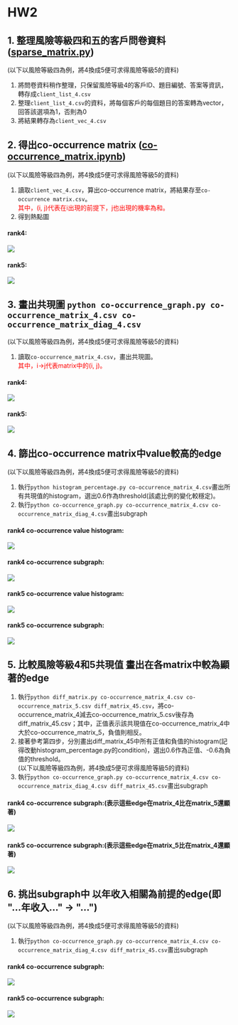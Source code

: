 # HW2
## 1. 整理風險等級四和五的客戶問卷資料 ([sparse_matrix.py](https://github.com/joe0123/Fintech-Text_Mining_and_Machine_Learning/blob/master/HW2/sparse_matrix.py))
(以下以風險等級四為例，將4換成5便可求得風險等級5的資料)  
1. 將問卷資料稍作整理，只保留風險等級4的客戶ID、題目編號、答案等資訊，轉存成`client_list_4.csv`
2. 整理`client_list_4.csv`的資料，將每個客戶的每個題目的答案轉為vector，回答該選項為1，否則為0
3. 將結果轉存為`client_vec_4.csv`

## 2. 得出co-occurrence matrix ([co-occurrence_matrix.ipynb](https://github.com/joe0123/Fintech-Text_Mining_and_Machine_Learning/blob/master/HW2/co-occurrence_matrix.ipynb))
(以下以風險等級四為例，將4換成5便可求得風險等級5的資料)  
1. 讀取`client_vec_4.csv`，算出co-occurrence matrix，將結果存至`co-occurrence matrix.csv`。  
<font color=red>其中，(i, j)代表在i出現的前提下，j也出現的機率為和。</font>
2. 得到熱點圖  


#### rank4:  
![](https://github.com/joe0123/Fintech-Text_Mining_and_Machine_Learning/blob/master/HW2/heatmap_output_4.png)
#### rank5:
![](https://github.com/joe0123/Fintech-Text_Mining_and_Machine_Learning/blob/master/HW2/heatmap_output_5.png)

## 3. 畫出共現圖 `python co-occurrence_graph.py co-occurrence_matrix_4.csv co-occurrence_matrix_diag_4.csv`
(以下以風險等級四為例，將4換成5便可求得風險等級5的資料)  
1. 讀取`co-occurrence_matrix_4.csv`，畫出共現圖。  
<font color=red>其中，i->j代表matrix中的(i, j)。</font>
#### rank4:  
![](https://github.com/joe0123/Fintech-Text_Mining_and_Machine_Learning/blob/master/HW2/graph_4.png)
#### rank5:  
![](https://github.com/joe0123/Fintech-Text_Mining_and_Machine_Learning/blob/master/HW2/graph_5.png)

## 4. 篩出co-occurrence matrix中value較高的edge 
(以下以風險等級四為例，將4換成5便可求得風險等級5的資料)  
1. 執行`python histogram_percentage.py co-occurrence_matrix_4.csv`畫出所有共現值的histogram，選出0.6作為threshold(該處比例的變化較穩定)。  
2. 執行`python co-occurrence_graph.py co-occurrence_matrix_4.csv co-occurrence_matrix_diag_4.csv`畫出subgraph  

#### rank4 co-occurrence value histogram:
![](https://github.com/joe0123/Fintech-Text_Mining_and_Machine_Learning/blob/master/HW2/histogram_4.png)
#### rank4 co-occurrence subgraph:  
![](https://github.com/joe0123/Fintech-Text_Mining_and_Machine_Learning/blob/master/HW2/graph_4_60.png)
#### rank5 co-occurrence value histogram:
![](https://github.com/joe0123/Fintech-Text_Mining_and_Machine_Learning/blob/master/HW2/histogram_5.png)
#### rank5 co-occurrence subgraph:  
![](https://github.com/joe0123/Fintech-Text_Mining_and_Machine_Learning/blob/master/HW2/graph_5_60.png)

## 5. 比較風險等級4和5共現值 畫出在各matrix中較為顯著的edge
1. 執行`python diff_matrix.py co-occurrence_matrix_4.csv co-occurrence_matrix_5.csv diff_matrix_45.csv`，將co-occurrence_matrix_4減去co-occurrence_matrix_5.csv後存為diff_matrix_45.csv；其中，正值表示該共現值在co-occurrence_matrix_4中大於co-occurrence_matrix_5，負值則相反。  
2. 接著參考第四步，分別畫出diff_matrix_45中所有正值和負值的histogram(記得改動histogram_percentage.py的condition)，選出0.6作為正值、-0.6為負值的threshold。  
(以下以風險等級四為例，將4換成5便可求得風險等級5的資料)  
3. 執行`python co-occurrence_graph.py co-occurrence_matrix_4.csv co-occurrence_matrix_diag_4.csv diff_matrix_45.csv`畫出subgraph  

#### rank4 co-occurrence subgraph:(表示這些edge在matrix_4比在matrix_5還顯著)  
![](https://github.com/joe0123/Fintech-Text_Mining_and_Machine_Learning/blob/master/HW2/graph_diff4.png)
#### rank5 co-occurrence subgraph:(表示這些edge在matrix_5比在matrix_4還顯著)  
![](https://github.com/joe0123/Fintech-Text_Mining_and_Machine_Learning/blob/master/HW2/graph_diff5.png)

## 6. 挑出subgraph中 以年收入相關為前提的edge(即 "...年收入..." -> "...")
(以下以風險等級四為例，將4換成5便可求得風險等級5的資料)  
1. 執行`python co-occurrence_graph.py co-occurrence_matrix_4.csv co-occurrence_matrix_diag_4.csv diff_matrix_45.csv`畫出subgraph  

#### rank4 co-occurrence subgraph:  
![](https://github.com/joe0123/Fintech-Text_Mining_and_Machine_Learning/blob/master/HW2/graph_income4.png)
#### rank5 co-occurrence subgraph:  
![](https://github.com/joe0123/Fintech-Text_Mining_and_Machine_Learning/blob/master/HW2/graph_income5.png)